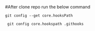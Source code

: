 #After clone repo run the below command

```
git config --get core.hooksPath
```

```
 git config core.hookspath .githooks
``` 
